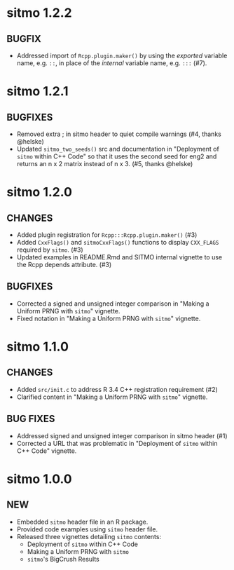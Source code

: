 # sitmo 1.2.2

## BUGFIX

- Addressed import of `Rcpp.plugin.maker()` by using the _exported_ variable name,
  e.g. `::`, in place of the _internal_ variable name, e.g. `:::` (#7).

# sitmo 1.2.1

## BUGFIXES

- Removed extra ; in sitmo header to quiet compile warnings (#4, thanks @helske)
- Updated `sitmo_two_seeds()` src and documentation in "Deployment of `sitmo` within C++ Code"
  so that it uses the second seed for eng2 and returns an n x 2 matrix instead of n x 3. (#5, thanks @helske)

# sitmo 1.2.0

## CHANGES

- Added plugin registration for `Rcpp:::Rcpp.plugin.maker()` (#3)
- Added `CxxFlags()` and `sitmoCxxFlags()` functions to display `CXX_FLAGS`
  required by `sitmo`. (#3)
- Updated examples in README.Rmd and SITMO internal vignette to 
  use the Rcpp depends attribute. (#3)

## BUGFIXES

- Corrected a signed and unsigned integer comparison in 
  "Making a Uniform PRNG with `sitmo`" vignette.
- Fixed notation in "Making a Uniform PRNG with `sitmo`" vignette.


# sitmo 1.1.0

## CHANGES

- Added `src/init.c` to address R 3.4 C++ registration requirement (#2)
- Clarified content in "Making a Uniform PRNG with `sitmo`" vignette.

## BUG FIXES

- Addressed signed and unsigned integer comparison in sitmo header (#1)
- Corrected a URL that was problematic in "Deployment of `sitmo` within C++ Code" vignette.

# sitmo 1.0.0

## NEW

- Embedded `sitmo` header file in an R package.
- Provided code examples using `sitmo` header file.
- Released three vignettes detailing `sitmo` contents: 
    - Deployment of `sitmo` within C++ Code
    - Making a Uniform PRNG with `sitmo`
    - `sitmo`'s BigCrush Results
    